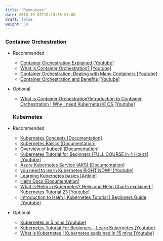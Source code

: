 ```yaml
---
title: "Resources"
date: 2018-10-03T10:15:55-07:00
draft: false
weight: 50
---
```


### Container Orchestration
- Recommended
  - [Container Orchestration Explained \[Youtube\]](https://www.youtube.com/watch?v=kBF6Bvth0zw)
  - [What is Container Orchestration? \[Youtube\]](https://www.youtube.com/watch?v=HDt_iN1hINA)    
  - [Container Orchestration: Dealing with Many Containers \[Youtube\]](https://www.youtube.com/watch?v=KUW0NNaEkrg)
  - [Container Orchestration and Benefits \[Youtube\]](https://www.youtube.com/watch?v=iCGXtmVzzBk)
- Optional
  - [What is Container Orchestration?Introduction to Container Orchestration | Why I need Kubernetes/E CS \[Youtube\]](https://www.youtube.com/watch?v=CjD16FcyhmQ)

  ### Kubernetes
- Recommended
  - [Kubernetes Concepts \[Documentation\]](https://kubernetes.io/docs/concepts/)
  - [Kubernetes Baiscs \[Documentation\]](https://kubernetes.io/docs/tutorials/kubernetes-basics/)
  - [Overview of kubectl \[Documentation\]](https://kubernetes.io/docs/reference/kubectl/overview/)
  - [Kubernetes Tutorial for Beginners [FULL COURSE in 4 Hours] \[Youtube\]](https://www.youtube.com/watch?v=X48VuDVv0do)
  - [Azure Kubernetes Service (AKS) \[Documentation\]](https://docs.microsoft.com/en-us/azure/aks/)  
  - [you need to learn Kubernetes RIGHT NOW!! \[Youtube\]](https://www.youtube.com/watch?v=7bA0gTroJjw&t=668s)
  - [Learning Kubernetes basics \[Article\]](https://www.redhat.com/en/topics/containers/learning-kubernetes-tutorial)  
  - [Helm Docs \[Documentation\]](https://helm.sh/docs/)
  - [What is Helm in Kubernetes? Helm and Helm Charts explained | Kubernetes Tutorial 23 \[Youtube\]](https://www.youtube.com/watch?v=-ykwb1d0DXU)
  - [Introduction to Helm | Kubernetes Tutorial | Beginners Guide \[Youtube\]](https://www.youtube.com/watch?v=5_J7RWLLVeQ)
- Optional
  - [Kubernetes in 5 mins \[Youtube\]](https://www.youtube.com/watch?v=PH-2FfFD2PU)
  - [Kubernetes Tutorial For Beginners - Learn Kubernetes \[Youtube\]](https://www.youtube.com/watch?v=yznvWW_L7AA)
  - [What is Kubernetes | Kubernetes explained in 15 mins \[Youtube\]](https://www.youtube.com/watch?v=VnvRFRk_51k)
